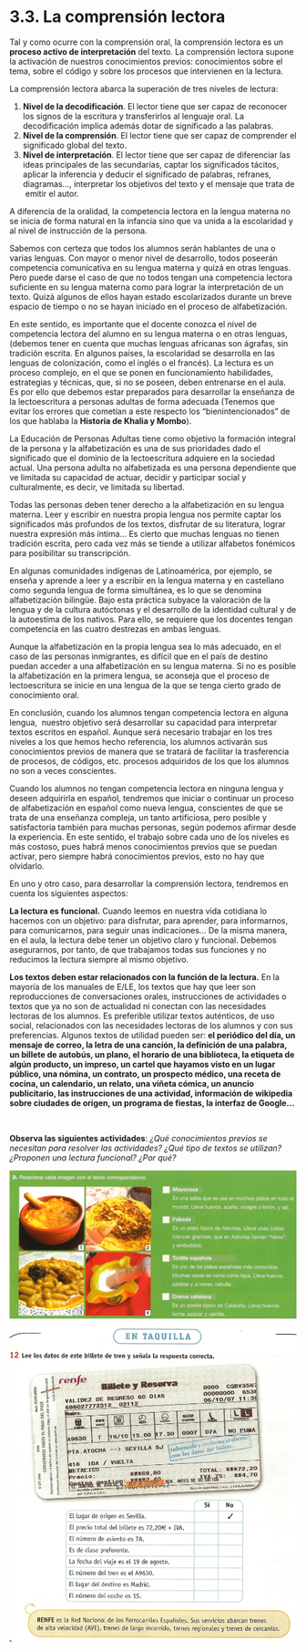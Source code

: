 
# 3.3. La comprensión lectora

Tal y como ocurre con la comprensión oral, la comprensión lectora es un **proceso activo de interpretación** del texto. La comprensión lectora supone la activación de nuestros conocimientos previos: conocimientos sobre el tema, sobre el código y sobre los procesos que intervienen en la lectura.

La comprensión lectora abarca la superación de tres niveles de lectura:

1. **Nivel de la decodificación**. El lector tiene que ser capaz de reconocer los signos de la escritura y transferirlos al lenguaje oral. La decodificación implica además dotar de significado a las palabras.
1. **Nivel de la comprensión**. El lector tiene que ser capaz de comprender el significado global del texto.
1. **Nivel de interpretación**. El lector tiene que ser capaz de diferenciar las ideas principales de las secundarias, captar los significados tácitos, aplicar la inferencia y deducir el significado de palabras, refranes, diagramas…, interpretar los objetivos del texto y el mensaje que trata de  emitir el autor.

A diferencia de la oralidad, la competencia lectora en la lengua materna no se inicia de forma natural en la infancia sino que va unida a la escolaridad y al nivel de instrucción de la persona.

Sabemos con certeza que todos los alumnos serán hablantes de una o varias lenguas. Con mayor o menor nivel de desarrollo, todos poseerán competencia comunicativa en su lengua materna y quizá en otras lenguas. Pero puede darse el caso de que no todos tengan una competencia lectora suficiente en su lengua materna como para lograr la interpretación de un texto. Quizá algunos de ellos hayan estado escolarizados durante un breve espacio de tiempo o no se hayan iniciado en el proceso de alfabetización.

En este sentido, es importante que el docente conozca el nivel de competencia lectora del alumno en su lengua materna o en otras lenguas, (debemos tener en cuenta que muchas lenguas africanas son ágrafas, sin tradición escrita. En algunos países, la escolaridad se desarrolla en las lenguas de colonización, como el inglés o el francés). La lectura es un proceso complejo, en el que se ponen en funcionamiento habilidades, estrategias y técnicas, que, si no se poseen, deben entrenarse en el aula. Es por ello que debemos estar preparados para desarrollar la enseñanza de la lectoescritura a personas adultas de forma adecuada (Tenemos que evitar los errores que cometían a este respecto los “bienintencionados” de los que hablaba la **Historia de Khalia y Mombo**).

La Educación de Personas Adultas tiene como objetivo la formación integral de la persona y la alfabetización es una de sus prioridades dado el significado que el dominio de la lectoescritura adquiere en la sociedad actual. Una persona adulta no alfabetizada es una persona dependiente que ve limitada su capacidad de actuar, decidir y participar social y culturalmente, es decir, ve limitada su libertad.

Todas las personas deben tener derecho a la alfabetización en su lengua materna. Leer y escribir en nuestra propia lengua nos permite captar los significados más profundos de los textos, disfrutar de su literatura, lograr nuestra expresión más íntima… Es cierto que muchas lenguas no tienen tradición escrita, pero cada vez más se tiende a utilizar alfabetos fonémicos para posibilitar su transcripción.

En algunas comunidades indígenas de Latinoamérica, por ejemplo, se enseña y aprende a leer y a escribir en la lengua materna y en castellano como segunda lengua de forma simultánea, es lo que se denomina alfabetización bilingüe. Bajo esta práctica subyace la valoración de la lengua y de la cultura autóctonas y el desarrollo de la identidad cultural y de la autoestima de los nativos. Para ello, se requiere que los docentes tengan competencia en las cuatro destrezas en ambas lenguas.

Aunque la alfabetización en la propia lengua sea lo más adecuado, en el caso de las personas inmigrantes, es difícil que en el país de destino puedan acceder a una alfabetización en su lengua materna. Si no es posible la alfabetización en la primera lengua, se aconseja que el proceso de lectoescritura se inicie en una lengua de la que se tenga cierto grado de conocimiento oral. 

En conclusión, cuando los alumnos tengan competencia lectora en alguna lengua,  nuestro objetivo será desarrollar su capacidad para interpretar textos escritos en español. Aunque será necesario trabajar en los tres niveles a los que hemos hecho referencia, los alumnos activarán sus conocimientos previos de manera que se tratará de facilitar la trasferencia de procesos, de códigos, etc. procesos adquiridos de los que los alumnos no son a veces conscientes.

Cuando los alumnos no tengan competencia lectora en ninguna lengua y deseen adquirirla en español, tendremos que iniciar o continuar un proceso de alfabetización en español como nueva lengua, conscientes de que se trata de una enseñanza compleja, un tanto artificiosa, pero posible y satisfactoria también para muchas personas, según podemos afirmar desde la experiencia. En este sentido, el trabajo sobre cada uno de los niveles es más costoso, pues habrá menos conocimientos previos que se puedan activar, pero siempre habrá conocimientos previos, esto no hay que olvidarlo.

En uno y otro caso, para desarrollar la comprensión lectora, tendremos en cuenta los siguientes aspectos:

**La lectura es funcional.** Cuando leemos en nuestra vida cotidiana lo hacemos con un objetivo: para disfrutar, para aprender, para informarnos, para comunicarnos, para seguir unas indicaciones… De la misma manera, en el aula, la lectura debe tener un objetivo claro y funcional. Debemos asegurarnos, por tanto, de que trabajamos todas sus funciones y no reducimos la lectura siempre al mismo objetivo.

**Los textos deben estar relacionados con la función de la lectura.** En la mayoría de los manuales de E/LE, los textos que hay que leer son reproducciones de conversaciones orales, instrucciones de actividades o  textos que ya no son de actualidad ni conectan con las necesidades lectoras de los alumnos. Es preferible utilizar textos auténticos, de uso social, relacionados con las necesidades lectoras de los alumnos y con sus preferencias. Algunos textos de utilidad pueden ser: **el periódico del día, un mensaje de correo, la letra de una canción, la definición de una palabra, un billete de autobús, un plano, el horario de una biblioteca, la etiqueta de algún producto, un impreso, un cartel que hayamos visto en un lugar público, una nómina, un contrato, un prospecto médico, una receta de cocina, un calendario, un relato, una viñeta cómica, un anuncio publicitario, las instrucciones de una actividad, información de wikipedia sobre ciudades de origen, un programa de fiestas, la interfaz de Google…**

 

**Observa las siguientes actividades**: *¿Qué conocimientos previos se necesitan para resolver las actividades? ¿Qué tipo de textos se utilizan? ¿Proponen una lectura funcional? ¿Por qué?*

![Corpas, J, García, E, Garmendia, A y Soriano, C (2010): Aula Internacional 1 Curso de español Barcelona - Difusión Pg - 110](img/texto.jpg)

![Isabel Sanz, F - (Coord) (2008): Horizontes - Español Nueva Lengua - Libro del alumno - Madrid SM P 30](img/billete.jpg)

